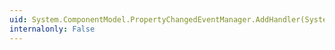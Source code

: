 ```yaml
---
uid: System.ComponentModel.PropertyChangedEventManager.AddHandler(System.ComponentModel.INotifyPropertyChanged,System.EventHandler{System.ComponentModel.PropertyChangedEventArgs},System.String)
internalonly: False
---
```

